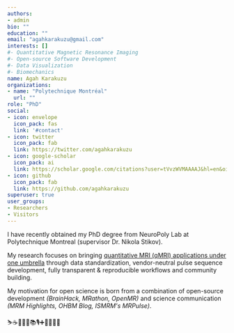 ```yaml
---
authors:
- admin
bio: ""
education: ""
email: "agahkarakuzu@gmail.com"
interests: []
#- Quantitative Magnetic Resonance Imaging
#- Open-source Software Development
#- Data Visualization
#- Biomechanics
name: Agah Karakuzu
organizations:
- name: "Polytechnique Montréal"
  url: ""
role: "PhD"
social:
- icon: envelope
  icon_pack: fas
  link: '#contact'
- icon: twitter
  icon_pack: fab
  link: https://twitter.com/agahkarakuzu
- icon: google-scholar
  icon_pack: ai
  link: https://scholar.google.com/citations?user=tVvzWVMAAAAJ&hl=en&oi=ao
- icon: github
  icon_pack: fab
  link: https://github.com/agahkarakuzu
superuser: true
user_groups:
- Researchers
- Visitors
---
```


I have recently obtained my PhD degree from NeuroPoly Lab at Polytechnique Montreal (supervisor Dr. Nikola Stikov). 

My research focuses on bringing [quantitative MRI (qMRI) applications under one umbrella](https://qmrlab.org) through data standardization, vendor-neutral pulse sequence development, fully transparent & reproducible workflows and community building.

My motivation for open science is born from a combination of open-source development _(BrainHack, MRathon, OpenMR)_ and science communication _(MRM Highlights, OHBM Blog, ISMRM's MRPulse)_.

⛷☕️🎸🎨😸📚🎙➕👨‍💻🧲🧠